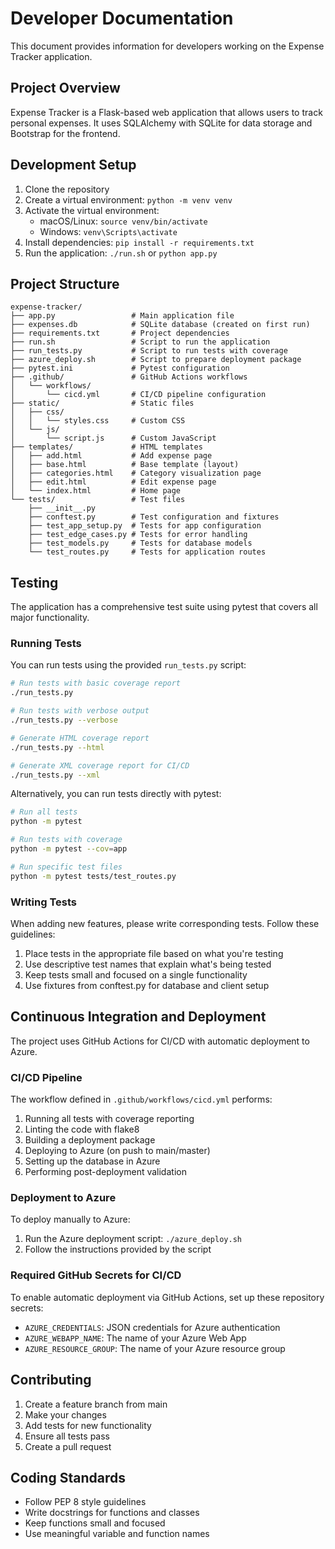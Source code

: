 # Developer Documentation

This document provides information for developers working on the Expense Tracker application.

## Project Overview

Expense Tracker is a Flask-based web application that allows users to track personal expenses. It uses SQLAlchemy with SQLite for data storage and Bootstrap for the frontend.

## Development Setup

1. Clone the repository
2. Create a virtual environment: `python -m venv venv`
3. Activate the virtual environment:
   - macOS/Linux: `source venv/bin/activate`
   - Windows: `venv\Scripts\activate`
4. Install dependencies: `pip install -r requirements.txt`
5. Run the application: `./run.sh` or `python app.py`

## Project Structure

```
expense-tracker/
├── app.py                 # Main application file
├── expenses.db            # SQLite database (created on first run)
├── requirements.txt       # Project dependencies
├── run.sh                 # Script to run the application
├── run_tests.py           # Script to run tests with coverage
├── azure_deploy.sh        # Script to prepare deployment package
├── pytest.ini             # Pytest configuration
├── .github/               # GitHub Actions workflows
│   └── workflows/
│       └── cicd.yml       # CI/CD pipeline configuration
├── static/                # Static files
│   ├── css/
│   │   └── styles.css     # Custom CSS
│   └── js/
│       └── script.js      # Custom JavaScript
├── templates/             # HTML templates
│   ├── add.html           # Add expense page
│   ├── base.html          # Base template (layout)
│   ├── categories.html    # Category visualization page
│   ├── edit.html          # Edit expense page
│   └── index.html         # Home page
└── tests/                 # Test files
    ├── __init__.py
    ├── conftest.py        # Test configuration and fixtures
    ├── test_app_setup.py  # Tests for app configuration
    ├── test_edge_cases.py # Tests for error handling
    ├── test_models.py     # Tests for database models
    └── test_routes.py     # Tests for application routes
```

## Testing

The application has a comprehensive test suite using pytest that covers all major functionality.

### Running Tests

You can run tests using the provided `run_tests.py` script:

```bash
# Run tests with basic coverage report
./run_tests.py

# Run tests with verbose output
./run_tests.py --verbose

# Generate HTML coverage report
./run_tests.py --html

# Generate XML coverage report for CI/CD
./run_tests.py --xml
```

Alternatively, you can run tests directly with pytest:

```bash
# Run all tests
python -m pytest

# Run tests with coverage
python -m pytest --cov=app

# Run specific test files
python -m pytest tests/test_routes.py
```

### Writing Tests

When adding new features, please write corresponding tests. Follow these guidelines:

1. Place tests in the appropriate file based on what you're testing
2. Use descriptive test names that explain what's being tested
3. Keep tests small and focused on a single functionality
4. Use fixtures from conftest.py for database and client setup

## Continuous Integration and Deployment

The project uses GitHub Actions for CI/CD with automatic deployment to Azure.

### CI/CD Pipeline

The workflow defined in `.github/workflows/cicd.yml` performs:

1. Running all tests with coverage reporting
2. Linting the code with flake8
3. Building a deployment package
4. Deploying to Azure (on push to main/master)
5. Setting up the database in Azure
6. Performing post-deployment validation

### Deployment to Azure

To deploy manually to Azure:

1. Run the Azure deployment script: `./azure_deploy.sh`
2. Follow the instructions provided by the script

### Required GitHub Secrets for CI/CD

To enable automatic deployment via GitHub Actions, set up these repository secrets:

- `AZURE_CREDENTIALS`: JSON credentials for Azure authentication
- `AZURE_WEBAPP_NAME`: The name of your Azure Web App
- `AZURE_RESOURCE_GROUP`: The name of your Azure resource group

## Contributing

1. Create a feature branch from main
2. Make your changes
3. Add tests for new functionality
4. Ensure all tests pass
5. Create a pull request

## Coding Standards

- Follow PEP 8 style guidelines
- Write docstrings for functions and classes
- Keep functions small and focused
- Use meaningful variable and function names
